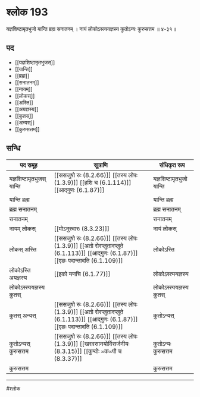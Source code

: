 # श्लोक 193

यज्ञशिष्टामृतभुजो यान्ति ब्रह्म सनातनम् ।
नायं लोकोऽस्त्ययज्ञस्य कुतोऽन्यः कुरुसत्तम ॥ ४-३१॥


## पद 

- [[यज्ञशिष्टामृतभुजस्]]
- [[यान्ति]]
- [[ब्रह्म]]
- [[सनातनम्]]
- [[नायम्]]
- [[लोकस्]]
- [[अस्ति]]
- [[अयज्ञस्य]]
- [[कुतस्]]
- [[अन्यस्]]
- [[कुरुसत्तम]]

## सन्धि

| पद समूह | सूत्राणि | संधिकृत रूप |
| ----- | ----- | ----- |
| यज्ञशिष्टामृतभुजस् यान्ति |  [[ससजुषो रुः (8.2.66)]] [[तस्य लोपः (1.3.9)]] [[हशि च (6.1.114)]] [[आद्गुणः (6.1.87)]] | यज्ञशिष्टामृतभुजो यान्ति |
| यान्ति ब्रह्म |  | यान्ति ब्रह्म |
| ब्रह्म सनातनम् |  | ब्रह्म सनातनम् |
| सनातनम् |  | सनातनम् |
| नायम् लोकस् |  [[मोऽनुस्वारः (8.3.23)]] | नायं लोकस् |
| लोकस् अस्ति |  [[ससजुषो रुः (8.2.66)]] [[तस्य लोपः (1.3.9)]] [[अतो रोरप्लुतादप्लुते (6.1.113)]] [[आद्गुणः (6.1.87)]] [[एङः पदान्तादति (6.1.109)]] | लोकोऽस्ति |
| लोकोऽस्ति अयज्ञस्य |  [[इको यणचि (6.1.77)]] | लोकोऽस्त्ययज्ञस्य |
| लोकोऽस्त्ययज्ञस्य कुतस् |  | लोकोऽस्त्ययज्ञस्य कुतस् |
| कुतस् अन्यस् |  [[ससजुषो रुः (8.2.66)]] [[तस्य लोपः (1.3.9)]] [[अतो रोरप्लुतादप्लुते (6.1.113)]] [[आद्गुणः (6.1.87)]] [[एङः पदान्तादति (6.1.109)]] | कुतोऽन्यस् |
| कुतोऽन्यस् कुरुसत्तम |  [[ससजुषो रुः (8.2.66)]] [[तस्य लोपः (1.3.9)]] [[खरवसानयोर्विसर्जनीयः (8.3.15)]] [[कुप्वोः ≍क≍पौ च (8.3.37)]] | कुतोऽन्यः कुरुसत्तम |
| कुरुसत्तम |  | कुरुसत्तम |


---

#श्लोक